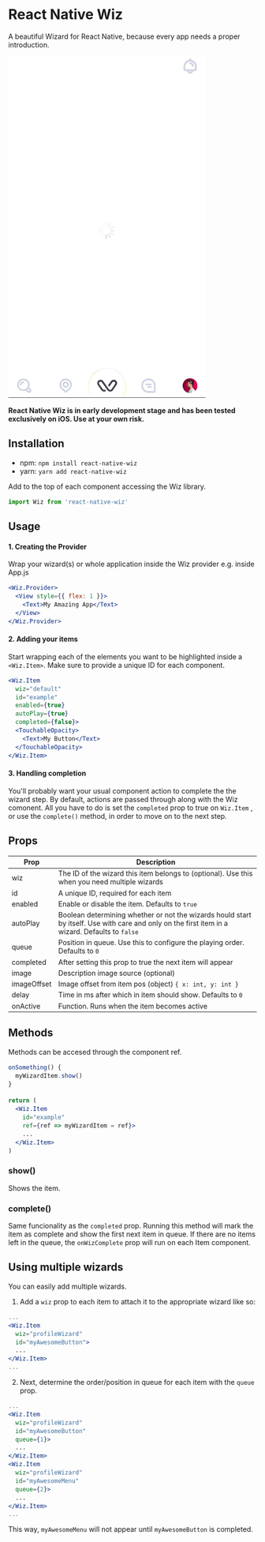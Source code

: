 # React Native Wiz
A beautiful Wizard for React Native, because every app needs a proper introduction.

![React Native Wiz Preview](example/wiz.gif)

**React Native Wiz is in early development stage and has been tested exclusively on iOS. Use at your own risk.**
 
Installation
--- 
* npm: `npm install react-native-wiz`
* yarn: `yarn add react-native-wiz`

Add to the top of each component accessing the Wiz library.

```jsx
import Wiz from 'react-native-wiz'
```
 
Usage
---

#### 1. Creating the Provider
Wrap your wizard(s) or whole application inside the Wiz provider e.g. inside App.js
```jsx
<Wiz.Provider>
  <View style={{ flex: 1 }}>
    <Text>My Amazing App</Text>
  </View>
</Wiz.Provider>
```

#### 2. Adding your items
Start wrapping each of the elements you want to be highlighted inside a `<Wiz.Item>`. Make sure to provide a unique ID for each component.
```jsx
<Wiz.Item
  wiz="default"
  id="example"
  enabled={true}
  autoPlay={true}
  completed={false}>
  <TouchableOpacity>
    <Text>My Button</Text>
  </TouchableOpacity>
</Wiz.Item>
```

#### 3. Handling completion
You'll probably want your usual component action to complete the the wizard step. By default, actions are passed through along with the Wiz comonent. All you have to do is set the `completed` prop to true on `Wiz.Item` , or use the `complete()` method, in order to move on to the next step.

Props
---

| Prop          | Description   |
| ------------- | ------------- |
| wiz           | The ID of the wizard this item belongs to (optional). Use this when you need multiple wizards |
| id            | A unique ID, required for each item |
| enabled       | Enable or disable the item. Defaults to `true` |
| autoPlay      | Boolean determining whether or not the wizards hould start by itself. Use with care and only on the first item in a wizard. Defaults to `false` | 
| queue         | Position in queue. Use this to configure the playing order. Defaults to `0` |
| completed     | After setting this prop to true the next item will appear |
| image         | Description image source (optional) |
| imageOffset   | Image offset from item pos (object) `{ x: int, y: int }` |
| delay         | Time in ms after which in item should show. Defaults to `0` |
| onActive      | Function. Runs when the item becomes active |

Methods
---

Methods can be accesed through the component ref.

```jsx
onSomething() {
  myWizardItem.show()
}

return (
  <Wiz.Item  
    id="example"
    ref={ref => myWizardItem = ref}>
    ...
  </Wiz.Item>
)
```

### show()
Shows the item.

### complete()
Same funcionality as the `completed` prop. Running this method will mark the item as complete and show the first next item in queue. If there are no items left in the queue, the `onWizComplete` prop will run on each Item component.

Using multiple wizards
---

You can easily add multiple wizards.

1. Add a `wiz` prop to each item to attach it to the appropriate wizard like so:

```jsx
...
<Wiz.Item
  wiz="profileWizard"
  id="myAwesomeButton">
  ...
</Wiz.Item>
...
```

2. Next, determine the order/position in queue for each item with the `queue` prop.

```jsx
...
<Wiz.Item
  wiz="profileWizard"
  id="myAwesomeButton"
  queue={1}>
  ...
</Wiz.Item>
<Wiz.Item
  wiz="profileWizard"
  id="myAwesomeMenu"
  queue={2}>
  ...
</Wiz.Item>
...
```

This way, `myAwesomeMenu` will not appear until `myAwesomeButton` is completed.
